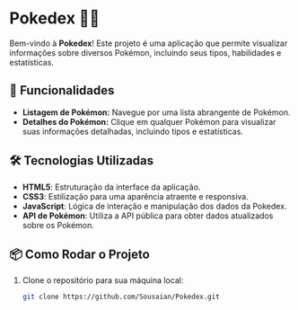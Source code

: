 # Pokedex 📖✨

Bem-vindo à **Pokedex**! Este projeto é uma aplicação que permite visualizar informações sobre diversos Pokémon, incluindo seus tipos, habilidades e estatísticas.

## 🚀 Funcionalidades

- **Listagem de Pokémon:** Navegue por uma lista abrangente de Pokémon.
- **Detalhes do Pokémon:** Clique em qualquer Pokémon para visualizar suas informações detalhadas, incluindo tipos e estatísticas.

## 🛠️ Tecnologias Utilizadas

- **HTML5**: Estruturação da interface da aplicação.
- **CSS3**: Estilização para uma aparência atraente e responsiva.
- **JavaScript**: Lógica de interação e manipulação dos dados da Pokedex.
- **API de Pokémon**: Utiliza a API pública para obter dados atualizados sobre os Pokémon.

## 📦 Como Rodar o Projeto

1. Clone o repositório para sua máquina local:
   ```bash
   git clone https://github.com/Sousaian/Pokedex.git
